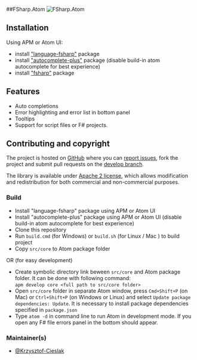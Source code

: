 ##FSharp.Atom
![FSharp.Atom](https://raw.githubusercontent.com/fsprojects/FSharp.Atom/develop/gifs/ErrorPanel.png)

## Installation

Using APM or Atom UI:

* install ["language-fsharp"](https://atom.io/packages/language-fsharp) package
* install ["autocomplete-plus"](https://atom.io/packages/autocomplete-plus) package (disable build-in atom autocomplete for best experience)
* install ["fsharp"](https://atom.io/packages/fsharp) package

## Features

- Auto completions
- Error highlighting and error list in bottom panel
- Tooltips
- Support for script files or F# projects.

## Contributing and copyright

The project is hosted on [GitHub](https://github.com/fsprojects/FSharp.Atom) where you can [report issues](https://github.com/fsprojects/FSharp.Atom/issues), fork
the project and submit pull requests on the [develop branch](https://github.com/fsprojects/FSharp.Atom/tree/develop).

The library is available under [Apache 2 license](https://github.com/fsprojects/FSharp.Atom/blob/master/LICENSE.md), which allows modification and
redistribution for both commercial and non-commercial purposes.

### Build

* Install "language-fsharp" package using APM or Atom UI
* Install "autocomplete-plus" package using APM or Atom UI (disable build-in atom autocomplete for best experience)
* Clone this repository
* Run `build.cmd` (for Windows) or `build.sh` (for Linux / Mac ) to build project
* Copy `src/core` to Atom package folder

OR (for easy development)

* Create symbolic directory link beween `src/core` and Atom package folder. It can be done with following command:  
    ``apm develop core <full path to src/core folder>``
* Open ``src/core`` folder in separate Atom window, press ``Cmd+Shift+P`` (on Mac) or ``Ctrl+Shift+P`` (on Windows or Linux) and select ``Update package dependencies: Update``. It is necessary to install package dependencies specified in ``package.json``
* Type ``atom -d`` in command line to run Atom in development mode. If you open any F# file errors panel in the bottom should appear.

### Maintainer(s)

- [@Krzysztof-Cieslak](https://github.com/Krzysztof-Cieslak)
